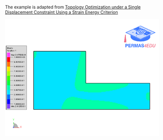 The example is adapted from [Topology Optimization under a Single Displacement Constraint Using a Strain Energy Criterion](https://doi.org/10.3390/applmech4020031)

![Element filling ratio](lshape_efratio.gif)
